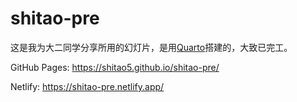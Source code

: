 
# shitao-pre

这是我为大二同学分享所用的幻灯片，是用[Quarto](https://quarto.org/)搭建的，大致已完工。

GitHub Pages: <https://shitao5.github.io/shitao-pre/>

Netlify: <https://shitao-pre.netlify.app/>

